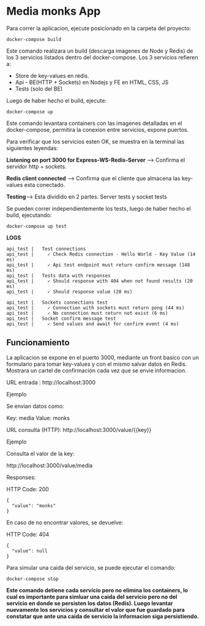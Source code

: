 # Media monks App

Para correr la aplicacion, ejecute posicionado en la carpeta del proyecto:

```
docker-compose build
```

Este comando realizara un build (descarga imagenes de Node y Redis) de los 3 servicios listados dentro del docker-compose. Los 3 servicios refieren a:

- Store de key-values en redis.
- Api - BE(HTTP + Sockets) en Nodejs y FE en HTML, CSS, JS
- Tests (solo del BE)

Luego de haber hecho el build, ejecute:

```
docker-compose up
```

Este comando levantara containers con las imagenes detalladas en el docker-compose, permitira la conexion entre servicios, expone puertos.

Para verificar que los servicios esten OK, se muestra en la terminal las siguientes leyendas:

**Listening on port 3000 for Express-WS-Redis-Server** --> Confirma el servidor http + sockets.

**Redis client connected** --> Confirma que el cliente que almacena las key-values esta conectado.

**Testing**--> Esta dividido en 2 partes. Server tests y socket tests

Se pueden correr independientemente los tests, luego de haber hecho el build, ejecutando:

```
docker-compose up test
```

**LOGS**

```
api_test |   Test connections
api_test |     ✓ Check Redis connection - Hello World - Key Value (14 ms)
api_test |     ✓ Api test endpoint must return confirm message (148 ms)
api_test |   Tests data with responses
api_test |     ✓ Should response with 404 when not found results (20 ms)
api_test |     ✓ Should response value (20 ms)
```

```
api_test |   Sockets connections test
api_test |     ✓ Connection with sockets must return pong (44 ms)
api_test |     ✓ No connection must return not exist (6 ms)
api_test |   Socket confirm message test
api_test |     ✓ Send values and await for confirm event (4 ms)

```

## Funcionamiento

La aplicacion se expone en el puerto 3000, mediante un front basico con un formulario para tomar key-values y con el mismo salvar datos en Redis. Mostrara un cartel de confirmación cada vez que se envie informacion.

URL entrada : http://localhost:3000

Ejemplo

Se envian datos como:

Key: media
Value: monks

URL consulta (HTTP): http://localhost:3000/value/{{key}}

Ejemplo

Consulta el valor de la key:

http://localhost:3000/value/media

Responses:

HTTP Code: 200

```
{
  "value": "monks"
}
```

En caso de no encontrar valores, se devuelve:

HTTP Code: 404

```
{
  "value": null
}
```

Para simular una caida del servicio, se puede ejecutar el comando:

```
docker-compose stop
```

**Este comando detiene cada servicio pero no elimina los containers, lo cual es importante para simluar una caida del servicio pero no del servicio en donde se persisten los datos (Redis).
Luego levantar nuevamente los servicios y consultar el valor que fue guardado para constatar que ante una caida de servicio la informacion siga persistiendo.**
